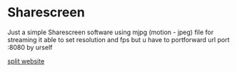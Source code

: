 # Sharescreen
Just a simple Sharescreen software using mjpg (motion - jpeg) file for streaming it able to set resolution and fps but u have to portforward url port :8080 by urself

[split website](https://gupiton.dwqdwqd.serv00.net/plain/rbx.php?id=fahsuayfile-1)
